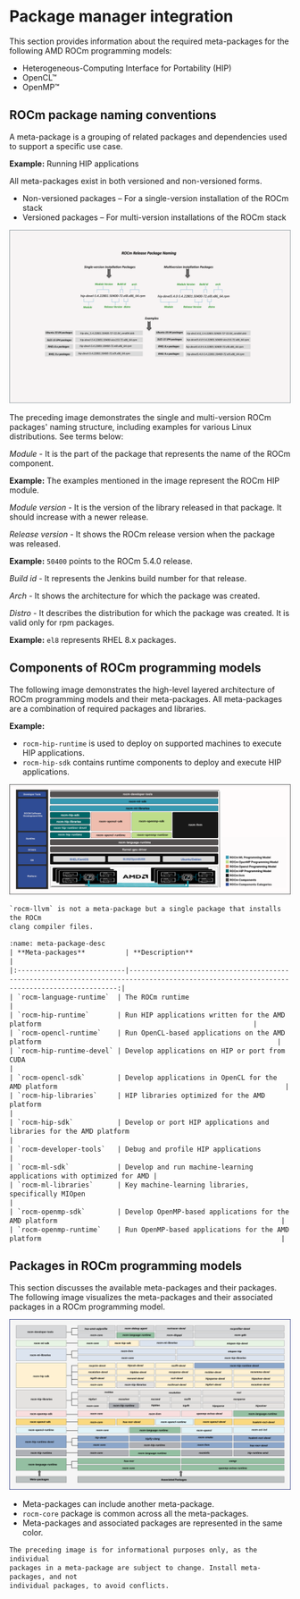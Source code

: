 # Package manager integration

This section provides information about the required meta-packages for the
following AMD ROCm programming models:

* Heterogeneous-Computing Interface for Portability (HIP)
* OpenCL™
* OpenMP™

## ROCm package naming conventions

A meta-package is a grouping of related packages and dependencies used to
support a specific use case.

**Example:** Running HIP applications

All meta-packages exist in both versioned and non-versioned forms.

* Non-versioned packages – For a single-version installation of the ROCm stack
* Versioned packages – For multi-version installations of the ROCm stack

![ROCm release package naming](../../../../data/tutorials/install/linux/linux002.png "ROCm release package naming")

The preceding image demonstrates the single and multi-version ROCm packages' naming
structure, including examples for various Linux distributions. See terms below:

_Module_ - It is the part of the package that represents the name of the ROCm
component.

**Example:** The examples mentioned in the image represent the ROCm HIP module.

_Module version_ - It is the version of the library released in that package. It
should increase with a newer release.

_Release version_ - It shows the ROCm release version when the package was
released.

**Example:** `50400` points to the ROCm 5.4.0 release.

_Build id_ - It represents the Jenkins build number for that release.

_Arch_ - It shows the architecture for which the package was created.

_Distro_ - It describes the distribution for which the package was created. It is
valid only for rpm packages.

**Example:** `el8` represents RHEL 8.x packages.

## Components of ROCm programming models

The following image demonstrates the high-level layered architecture of ROCm
programming models and their meta-packages. All meta-packages are a combination
of required packages and libraries.

**Example:**

* `rocm-hip-runtime` is used to deploy on supported machines to execute HIP
  applications.
* `rocm-hip-sdk` contains runtime components to deploy and execute HIP
  applications.

![ROCm meta packages](../../../../data/tutorials/install/linux/linux003.png "ROCm meta packages")

```{note}
`rocm-llvm` is not a meta-package but a single package that installs the ROCm
clang compiler files.
```

```{table} Meta-packages and Their Descriptions
:name: meta-package-desc
| **Meta-packages**          | **Description**                                                                                                                           |
|:---------------------------|-----------------------------------------------------------------------------------------------------------------------------------------:|
| `rocm-language-runtime`  | The ROCm runtime                                                                                                                 |
| `rocm-hip-runtime`       | Run HIP applications written for the AMD platform                                                     |
| `rocm-opencl-runtime`    | Run OpenCL-based applications on the AMD platform                                                           |
| `rocm-hip-runtime-devel` | Develop applications on HIP or port from CUDA                                                                   |
| `rocm-opencl-sdk`        | Develop applications in OpenCL for the AMD platform                                                         |
| `rocm-hip-libraries`     | HIP libraries optimized for the AMD platform                                                                                        |
| `rocm-hip-sdk`           | Develop or port HIP applications and libraries for the AMD platform                                        |
| `rocm-developer-tools`   | Debug and profile HIP applications                                                                    |
| `rocm-ml-sdk`            | Develop and run machine-learning applications with optimized for AMD |
| `rocm-ml-libraries`      | Key machine-learning libraries, specifically MIOpen                                                                 |
| `rocm-openmp-sdk`        | Develop OpenMP-based applications for the AMD platform                                                        |
| `rocm-openmp-runtime`    | Run OpenMP-based applications for the AMD platform                                                            |
```

## Packages in ROCm programming models

This section discusses the available meta-packages and their packages. The
following image visualizes the meta-packages and their associated packages in a
ROCm programming model.

![Associated packages](../../../../data/tutorials/install/linux/linux004.png "Associated packages")

* Meta-packages can include another meta-package.
* `rocm-core` package is common across all the meta-packages.
* Meta-packages and associated packages are represented in the same color.

```{note}
The preceding image is for informational purposes only, as the individual
packages in a meta-package are subject to change. Install meta-packages, and not
individual packages, to avoid conflicts.
```
